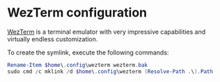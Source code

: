 # WezTerm configuration

[WezTerm](https://wezfurlong.org/wezterm) is a terminal emulator with very impressive capabilities and virtually endless customization.

To create the symlink, execute the following commands:
```powershell
Rename-Item $home\.config\wezterm wezterm.bak
sudo cmd /c mklink /d $home\.config\wezterm (Resolve-Path .\).Path
```
